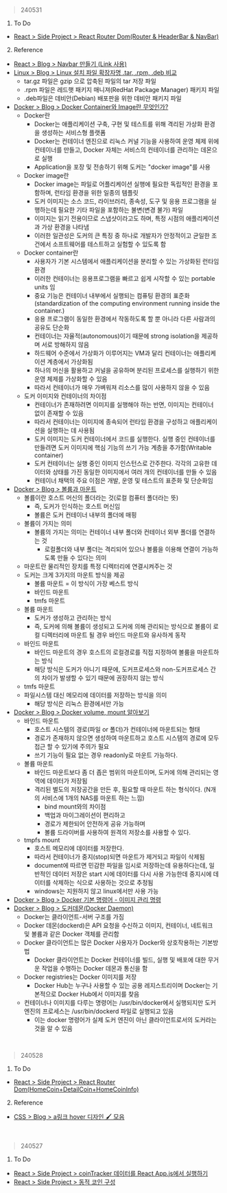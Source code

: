 > 240531
1. To Do
- [React > Side Project > React Router Dom(Router & HeaderBar & NavBar)](https://velog.io/@irish/React-API-Project-Router-HeaderBar-NavBar)
2. Reference
- [React > Blog > Navbar 만들기 (Link 사용)](https://totally-developer.tistory.com/97)
- [Linux > Blog > Linux 설치 파일 확장자명 .tar, .rpm, .deb 비교](https://prettyit.tistory.com/2)
  - tar.gz 파일은 gzip 으로 압축된 파일의 tar 저장 파일
  - .rpm 파일은 레드햇 패키지 매니져(RedHat Package Manager) 패키지 파일
  - .deb파일은 데비안(Debian) 배포판을 위한 데비안 패키지 파일
- [Docker > Blog > Docker Container와 Image란 무엇인가?](https://sunrise-min.tistory.com/entry/Docker-Container%EC%99%80-Image%EB%9E%80-%EB%AC%B4%EC%97%87%EC%9D%B8%EA%B0%80)
  - Docker란
    - Docker는 애플리케이션 구축, 구현 및 테스트를 위해 격리된 가상화 환경을 생성하는 서비스형 플랫폼
    - Docker는 컨테이너 엔진으로 리눅스 커널 기능을 사용하여 운영 체제 위에 컨테이너를 만들고, Docker 자체는 서비스의 컨테이너를 관리하는 데몬으로 실행
    - Application을 포장 및 전송하기 위해 도커는 "docker image"를 사용
  - Docker image란
    - Docker image는 파일로 어플리케이션 실행에 필요한 독립적인 환경을 포함하며, 런타임 환경을 위한 일종의 템플릿
    - 도커 이미지는 소스 코드, 라이브러리, 종속성, 도구 및 응용 프로그램을 실행하는데 필요한 기타 파일을 포함하는 불변(변경 불가) 파일
    - 이미지는 읽기 전용이므로 스냅샷이라고도 하며, 특정 시점의 애플리케이션과 가상 환경을 나타냄
    - 이러한 일관성은 도커의 큰 특징 중 하나로 개발자가 안정적이고 균일한 조건에서 소프트웨어를 테스트하고 실험할 수 있도록 함
  - Docker container란
    - 사용자가 기본 시스템에서 애플리케이션을 분리할 수 있는 가상화된 런타임 환경
    - 이러한 컨테이너는 응용프로그램을 빠르고 쉽게 시작할 수 있는 portable units 임
    - 중요 기능은 컨테이너 내부에서 실행되는 컴퓨팅 환경의 표준화 (standardization of the computing environment running inside the container.)
    - 응용 프로그램이 동일한 환경에서 작동하도록 할 뿐 아니라 다른 사람과의 공유도 단순화
    - 컨테이너는 자율적(autonomous)이기 때문에 strong isolation을 제공하며 서로 방해하지 않음
    - 하드웨어 수준에서 가상화가 이루어지는 VM과 달리 컨테이너는 애플리케이션 계층에서 가상화됨
    - 하나의 머신을 활용하고 커널을 공유하며 분리된 프로세스를 실행하기 위한 운영 체제를 가상화할 수 있음
    - 따라서 컨테이너가 매우 가벼워져 리소스를 많이 사용하지 않을 수 있음
  - 도커 이미지와 컨테이너의 차이점
    - 컨테이너가 존재하려면 이미지를 실행해야 하는 반면, 이미지는 컨테이너 없이 존재할 수 있음
    - 따라서 컨테이너는 이미지에 종속되어 런타임 환경을 구성하고 애플리케이션을 실행하는 데 사용됨
    - 도커 이미지는 도커 컨테이너에서 코드를 실행한다. 실행 중인 컨테이너를 만들려면 도커 이미지에 핵심 기능의 쓰기 가능 계층을 추가함(Writable container)
    - 도커 컨테이너는 실행 중인 이미지 인스턴스로 간주한다. 각각의 고유한 데이터와 상태를 가진 동일한 이미지에서 여러 개의 컨테이너를 만들 수 있음
    - 컨테이너 채택의 주요 이점은 개발, 운영 및 테스트의 표준화 및 단순화임
- [Docker > Blog > 볼륨과 마운트](https://velog.io/@ksh9409255/%EB%8F%84%EC%BB%A4-%EB%B3%BC%EB%A5%A8%EC%9D%B4%EB%9E%80)
  - 볼륨이란 호스트 머신의 폴더라는 것(로컬 컴퓨터 폴더라는 뜻)
    - 즉, 도커가 인식하는 호스트 머신임
    - 볼륨은 도커 컨테이너 내부의 폴더에 매핑
  - 볼륨이 가지는 의미
    - 볼륨의 가지는 의미는 컨테이너 내부 폴더와 컨테이너 외부 폴더를 연결하는 것
      - 로컬폴더와 내부 폴더는 격리되어 있으나 볼륨을 이용해 연결이 가능하도록 만들 수 있다는 의미
  - 마운트란 물리적인 장치를 특정 디렉터리에 연결시켜주는 것
  - 도커는 크게 3가지의 마운트 방식을 제공
     - 볼륨 마운트 = 이 방식이 가장 베스트 방식
     - 바인드 마운트
     - tmfs 마운트
   - 볼륨 마운트
     - 도커가 생성하고 관리하는 방식
     - 즉, 도커에 의해 볼륨이 생성되고 도커에 의해 관리되는 방식으로 볼륨이 로컬 디렉터리에 마운트 될 경우 바인드 마운트와 유사하게 동작
   - 바인드 마운트
     - 바인드 마운트의 경우 호스트의 로컬경로를 직접 지정하여 볼륨을 마운트하는 방식
     - 해당 방식은 도커가 아니기 때문에, 도커프로세스와 non-도커프로세스 간의 차이가 발생할 수 있기 때문에 권장하지 않는 방식
   - tmfs 마운트
    - 파일시스템 대신 메모리에 데이터를 저장하는 방식을 의미
      - 해당 방식은 리눅스 환경에서만 가능
- [Docker > Blog > Docker volume, mount 알아보기](https://sang5c.tistory.com/74)
  - 바인드 마운트
    - 호스트 시스템의 경로(파일 or 폴더)가 컨테이너에 마운트되는 형태
    - 경로가 존재하지 않으면 생성하여 마운트하고 호스트 시스템의 경로에 모두 접근 할 수 있기에 주의가 필요
    - 쓰기 기능이 필요 없는 경우 readonly로 마운트 가능하다.
  - 볼륨 마운트
    - 바인드 마운트보다 좀 더 좁은 범위의 마운트이며, 도커에 의해 관리되는 영역에 데이터가 저장됨
    - 격리된 별도의 저장공간을 만든 후, 필요할 때 마운트 하는 형식이다. (N개의 서비스에 1개의 NAS를 마운트 하는 느낌)
      - bind mount와의 차이점
      - 백업과 마이그레이션이 편리하고
      - 경로가 제한되어 안전하게 공유 가능하며
      - 볼륨 드라이버를 사용하여 원격의 저장소를 사용할 수 있다.
  - tmpfs mount
    - 호스트 메모리에 데이터를 저장한다.
    - 따라서 컨테이너가 중지(stop)되면 마운트가 제거되고 파일이 삭제됨
    - document에 따르면 민감한 파일을 임시로 저장하는데 유용하다는데, 일반적인 데이터 저장은 start 시에 데이터를 다시 사용 가능한데 중지시에 데이터를 삭제하는 식으로 사용하는 것으로 추정됨
    - windows는 지원하지 않고 linux에서만 사용 가능
- [Docker > Blog > Docker 기본 명령어 - 이미지 관리 명령](https://watch-n-learn.tistory.com/17)
- [Docker > Blog > 도커데몬(Docker Daemon)](https://velog.io/@weekbelt/%EB%8F%84%EC%BB%A4%EB%8D%B0%EB%AA%ACDocker-Daemon)
  - Docker는 클라이언트-서버 구조를 가짐
  - Docker 데몬(dockerd)은 API 요청을 수신하고 이미지, 컨테이너, 네트워크 및 볼륨과 같은 Docker 객체를 관리함
  - Docker 클라이언트는 많은 Docker 사용자가 Docker와 상호작용하는 기본방법
    - Docker 클라이언트는 Docker 컨테이너를 빌드, 실행 및 배포에 대한 무거운 작업을 수행하는 Docker 데몬과 통신을 함
  - Docker registries는 Docker 이미지를 저장
    - Docker Hub는 누구나 사용할 수 있는 공용 레지스트리이며 Docker는 기본적으로 Docker Hub에서 이미지를 찾음
  - 컨테이너나 이미지를 다루는 명령어는 /usr/bin/docker에서 실행되지만 도커 엔진의 프로세스는 /usr/bin/dockerd 파일로 실행되고 있음
    - 이는 docker 명령어가 실제 도커 엔진이 아닌 클라이언트로서의 도커라는 것을 알 수 있음
<br>

> 240528
1. To Do
- [React > Side Project > React Router Dom(HomeCoin+DetailCoin+HomeCoinInfo)](https://velog.io/@irish/React-API-Project-React-Router-Dom-HomeCoin-DetailCoin-HomeCoinInfo)
2. Reference
- [CSS > Blog > a링크 hover 디자인 🖌️ 모음](https://inpa.tistory.com/entry/CSS-%F0%9F%92%8D-%EB%A7%81%ED%81%AC-hover-%EB%94%94%EC%9E%90%EC%9D%B8-%F0%9F%96%8C%EF%B8%8F-%EB%AA%A8%EC%9D%8C)
<br>


> 240527
1. To Do
- [React > Side Project > coinTracker 데이터를 React App.js에서 실행하기](https://velog.io/@irish/React-API-Project-coinTracker-data-React-App-js-do)
- [React > Side Project > 동적 코인 구성](https://velog.io/@irish/React-API-Project-Dynamic-Coins-Showing)
<br>
